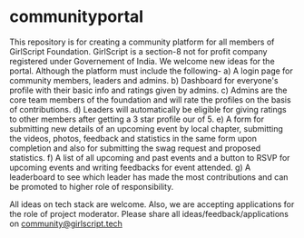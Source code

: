 # communityportal
This repository is for creating a community platform for all members of GirlScript Foundation. 
GirlScript is a section-8 not for profit company registered under Governement of India.
We welcome new ideas for the portal. Although the platform must include the following-
a) A login page for community members, leaders and admins.
b) Dashboard for everyone's profile with their basic info and ratings given by admins.
c) Admins are the core team members of the foundation and will rate the profiles on the basis of contributions.
d) Leaders will automatically be eligible for giving ratings to other members after getting a 3 star profile our of 5.
e) A form for submitting new details of an upcoming event by local chapter, submitting the videos, photos, feedback and statistics
in the same form upon completion and also for submitting the swag request and proposed statistics.
f) A list of all upcoming and past events and a button to RSVP for upcoming events and writing feedbacks for event attended.
g) A leaderboard to see which leader has made the most contributions and can be promoted to higher role of responsibility.

All ideas on tech stack are welcome. Also, we are accepting applications for the role of project moderator.
Please share all ideas/feedback/applications on community@girlscript.tech
